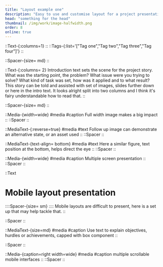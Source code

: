 ```yaml
---
title: "Layout example one"
description: "Easy to use and customise layout for a project presentation"
head: "something for the head"
thumbnail: /img/work/image-halfwidth.png
order: 8
online: true
---
```


::Text-{:columns=1}
::
::Tags-{:list='["Tag one","Tag two","Tag three","Tag four"]'}
::

::Spacer-{size= md}
::

::Text-{:columns= 2}
Introduction text sets the scene for the project story. What was the starting point, the problem? What issue were you trying to solve? What kind of task was set, how was it applied and to what result?
This story can be told and assisted with set of images, slides further down or here in the intro text. It looks alright split into two columns and I think it's fairy understandable how to read that.
::

::Spacer-{size= md}
::

::Media-{width=wide}
#media
<display alt="project image" src="/img/full_size_169.png" :src-width= 4000 :src-height=2250>
#caption
Full width image makes a big impact
::
::Spacer
::

::MediaText-{:reverse=true}
#media
<display alt="project image" src="/img/half_size_169.png" :src-width= 2000 :src-height=2250> </display>
#text
Follow up image can demonstrate an alternative state, or an asset used
::
::Spacer
::

::MediaText-{text-align= bottom}
#media
<display alt="project image" src="/img/half_size_169.png" :src-width= 2000 :src-height=2250> </display>
#text
Here a similar figure, text position at the bottom, helps direct the eye
::
::Spacer
::

::Media-{width=wide}
#media
<display alt="project image" src="/img/half_size_169.png" :src-width= 2000 :src-height=2250> </display>
<display alt="project image" src="/img/half_size_169.png" :src-width= 2000 :src-height=2250> </display>
<display alt="project image" src="/img/half_size_169.png" :src-width= 2000 :src-height=2250> </display>
#caption
Multiple screen presentation
::
::Spacer
::

::Text
# Mobile layout presentation
::::Spacer-{size= sm}
::::
Mobile layouts are difficult to present, here is a set up that may help tackle that.
::

::Spacer
::

::MediaText-{size=md}
#media
<box width=100% max-width=425px height=100% max-height=70vh :overflowY=true>
    <display alt="project image" src="/img/long_9x32.png" :src-width= 1125 :src-height=4000> </display>
</box>
#caption
Use text to explain objectives, hurdles or achievements, capped with box component
::

::Spacer
::


::Media-{caption=right width=wide}
#media
<box width=100% max-width=425px height="650px" max-height=650px>
    <display alt="project image" src="/img/long_9x32.png" :src-width= 1125 :src-height=4000> </display>
</box>
<box width=100% max-width=425px height="650px" max-height=650px>
    <display alt="project image" src="/img/long_9x32.png" :src-width= 1125 :src-height=4000> </display>
</box>
<box width=100% max-width=425px height="650px" max-height=650px>
    <display alt="project image" src="/img/long_9x32.png" :src-width= 1125 :src-height=4000> </display>
</box>
#caption
multiple scrollable mobile interfaces
::
::Spacer
::